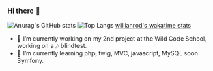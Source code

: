 ### Hi there 👋

<span align="center">![Anurag's GitHub stats](https://github-readme-stats.vercel.app/api?username=trueChoan&show_icons=true&hide=issues&theme=highcontrast)
 </span>
![Top Langs](https://github-readme-stats.vercel.app/api/top-langs/?username=truechoan&theme=highcontrast)
[willianrod's wakatime stats](https://github-readme-stats.vercel.app/api/wakatime?username=truechoan)

- 🔭 I’m currently working on my 2nd project at the Wild Code School, working on a 🎶 blindtest.
- 🌱 I’m currently learning php, twig, MVC, javascript, MySQL soon Symfony.
<!--
**trueChoan/trueChoan** is a ✨ _special_ ✨ repository because its `README.md` (this file) appears on your GitHub profile.

Here are some ideas to get you started:

- 🔭 I’m currently working on ...
- 🌱 I’m currently learning ...
- 👯 I’m looking to collaborate on ...
- 🤔 I’m looking for help with ...
- 💬 Ask me about ...
- 📫 How to reach me: ...
- 😄 Pronouns: ...
- ⚡ Fun fact: ...
-->
